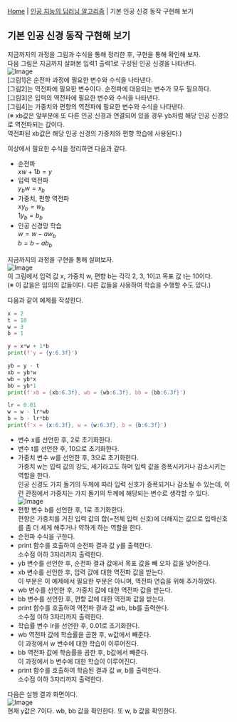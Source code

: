 [Home](./../../README.md) | [인공 지능의 딥러닝 알고리즘](./../README.md) | 기본 인공 신경 동작 구현해 보기

## 기본 인공 신경 동작 구현해 보기
지금까지의 과정을 그림과 수식을 통해 정리한 후, 구현을 통해 확인해 보자.  
다음 그림은 지금까지 살펴본 입력1 출력1로 구성된 인공 신경을 나타낸다.  
![Image](https://github.com/user-attachments/assets/93ee29b4-53c9-4b16-801f-fd5449da1bbd)  
[그림1]은 순전파 과정에 필요한 변수와 수식을 나타낸다.  
[그림2]는 역전파에 필요한 변수이다. 순전파에 대응되는 변수가 모두 필요하다.  
[그림3]은 입력의 역전파에 필요한 변수와 수식을 나타낸다.  
[그림4]는 가중치와 편향의 역전파에 필요한 변수와 수식을 나타낸다.  
(※ xb값은 앞부분에 또 다른 인공 신경과 연결되어 있을 경우 yb처럼 해당 인공 신경으로 역전파되는 값이다.  
역전파된 xb값은 해당 인공 신경의 가중치와 편향 학습에 사용된다.)  

이상에서 필요한 수식을 정리하면 다음과 같다.  
- 순전파  
$xw + 1b = y$
- 입력 역전파  
$y_bw = x_b$
- 가중치, 편향 역전파  
$xy_b = w_b$  
$1y_b = b_b$
- 인공 신경망 학습  
$w = w - aw_b$  
$b = b - ab_b$

지금까지의 과정을 구현을 통해 살펴보자.  
![Image](https://github.com/user-attachments/assets/3531f2f8-088f-4746-8bfd-81812936233b)  
이 그림에서 입력 값 x, 가중치 w, 편향 b는 각각 2, 3, 1이고 목표 값 t는 10이다.  
(※ 이 값을은 임의의 값들이다. 다른 값들을 사용하여 학습을 수행할 수도 있다.)

다음과 같이 예제를 작성한다.
```python
x = 2
t = 10
w = 3
b = 1

y = x*w + 1*b
print(f'y = {y:6.3f}')

yb = y - t
xb = yb*w
wb = yb*x
bb = yb*1
print(f'xb = {xb:6.3f}, wb = {wb:6.3f}, bb = {bb:6.3f}')

lr = 0.01
w = w - lr*wb
b = b - lr*bb
print(f'x = {x:6.3f}, w = {w:6.3f}, b = {b:6.3f}')
```
- 변수 x를 선언한 후, 2로 초기화한다.
- 변수 t를 선언한 후, 10으로 초기화한다.
- 가중치 변수 w를 선언한 후, 3으로 초기화한다.  
가중치 w는 입력 값의 강도, 세기라고도 하며 입력 값을 증폭시키거나 감소시키는 역할을 한다.  
인공 신경도 가지 돌기의 두께에 따라 입력 신호가 증폭되거나 감소될 수 있는데, 이런 관점에서 가중치는 가지 돌기의 두께에 해당되는 변수로 생각할 수 있다.  
![Image](https://github.com/user-attachments/assets/c52cd915-22fc-4b91-b2ff-e39f27b67ac3)  
- 편향 변수 b를 선언한 후, 1로 초기화한다.  
편향은 가중치를 거친 입력 값의 합(=전체 입력 신호)에 더해지는 값으로 입력신호를 좀 더 세게 해주거나 약하게 하는 역할을 한다.
- 순전파 수식을 구한다.
- print 함수를 호출하여 순전파 결과 값 y를 출력한다.  
소수점 이하 3자리까지 출력한다.
- yb 변수를 선언한 후, 순전파 결과 값에서 목표 값을 빼 오차 값을 넣어준다.  
- xb 변수를 선언한 후, 입력 값에 대한 역전파 값을 받는다.  
이 부분은 이 예제에서 필요한 부분은 아니며, 역전파 연습을 위해 추가하였다.
- wb 변수를 선언한 후, 가중치 값에 대한 역전파 값을 받는다.  
- bb 변수를 선언한 후, 편향 값에 대한 역전파 값을 받는다.  
- print 함수를 호출하여 역전파 결과 값 wb, bb를 출력한다.  
소수점 이하 3자리까지 출력한다.
- 학습률 변수 lr을 선언한 후, 0.01로 초기화한다.  
- wb 역전파 값에 학습률을 곱한 후, w값에서 빼준다.  
이 과정에서 w 변수에 대한 학습이 이루어진다.
- bb 역전파 값에 학습률을 곱한 후, b값에서 빼준다.  
이 과정에서 b 변수에 대한 학습이 이루어진다.
- print 함수를 호출하여 학습된 결과 값 w, b를 출력한다.  
소수점 이하 3자리까지 출력한다.

다음은 실행 결과 화면이다.  
![Image](https://github.com/user-attachments/assets/1e9253d1-637e-4d21-b0c6-7d180faf20fc)  
현재 y값은 7이다. wb, bb 값을 확인한다. 또 w, b 값을 확인한다.
